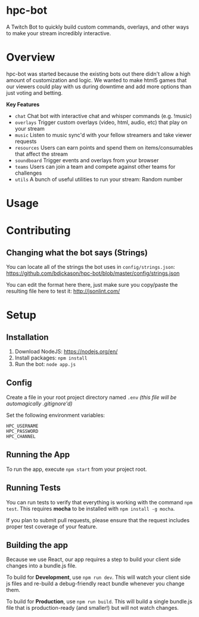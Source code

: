 # hpc-bot
A Twitch Bot to quickly build custom commands, overlays, and other ways to make your stream incredibly interactive.

# Overview

hpc-bot was started because the existing bots out there didn't allow a high amount of customization and logic. We wanted to make html5 games that our viewers could play with us during downtime and add more options than just voting and betting.

**Key Features**
* `chat` Chat bot with interactive chat and whisper commands (e.g. !music)
* `overlays` Trigger custom overlays (video, html, audio, etc) that play on your stream
* `music` Listen to music sync'd with your fellow streamers and take viewer requests
* `resources` Users can earn points and spend them on items/consumables that affect the stream
* `soundboard` Trigger events and overlays from your browser
* `teams` Users can join a team and compete against other teams for challenges
* `utils` A bunch of useful utilities to run your stream: Random number

# Usage


# Contributing
## Changing what the bot says (Strings)

You can locate all of the strings the bot uses in `config/strings.json`: https://github.com/bdickason/hpc-bot/blob/master/config/strings.json

You can edit the format here there, just make sure you copy/paste the resulting file here to test it: http://jsonlint.com/

# Setup

## Installation

1. Download NodeJS: https://nodejs.org/en/
1. Install packages: `npm install`
1. Run the bot: `node app.js`

## Config
Create a file in your root project directory named `.env` *(this file will be automagically .gitignore'd)*

Set the following environment variables:
````
HPC_USERNAME
HPC_PASSWORD
HPC_CHANNEL
````

## Running the App

To run the app, execute `npm start` from your project root.


## Running Tests

You can run tests to verify that everything is working with the command `npm test`. This requires **mocha** to be installed with `npm install -g mocha`.

If you plan to submit pull requests, please ensure that the request includes proper test coverage of your feature.


## Building the app

Because we use React, our app requires a step to build your client side changes into a bundle.js file.

To build for **Development**, use `npm run dev`. This will watch your client side js files and re-build a debug-friendly react bundle whenever you change them.

To build for **Production**, use `npm run build`. This will build a single bundle.js file that is production-ready (and smaller!) but will not watch changes.
